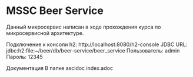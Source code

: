 # MSSC Beer Service

Данный микросервис написан в ходе прохождения курса по микросервисной архитектуре.

Подключение к консоли h2: http://localhost:8080/h2-console
JDBC URL: jdbc:h2:file:~/beer/db/beer-service/beer_service
Пользователь: admin
Пароль: 12345


Документация
В папке ascidoc index.adoc